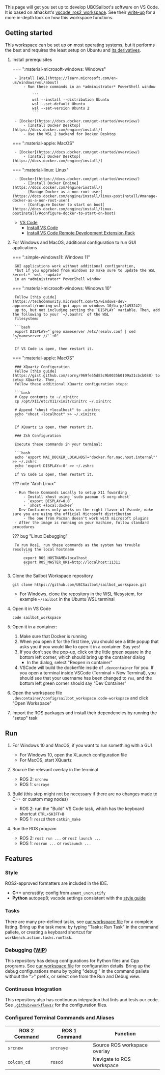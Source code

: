 This page will get you set up to develop UBCSailbot's software on VS Code. It is based on athackst's
[vscode_ros2_workspace](https://github.com/athackst/vscode_ros2_workspace).
See their [write-up](https://www.allisonthackston.com/articles/vscode_docker_ros2.html) for a more in-depth look on how
this workspace functions.

## Getting started

This workspace can be set up on most operating systems, but it performs the best and requires the least setup on
Ubuntu and [its derivatives](https://distrowatch.com/search.php?basedon=Ubuntu).

1. Install prerequisites

    === ":material-microsoft-windows: Windows"

        - Install [WSL](https://learn.microsoft.com/en-us/windows/wsl/about)
            - Run these commands in an *administrator* PowerShell window

                ```
                wsl --install --distribution Ubuntu
                wsl --set-default Ubuntu
                wsl --set-version Ubuntu 2
                ```

        - [Docker](https://docs.docker.com/get-started/overview/)
            - [Install Docker Desktop](https://docs.docker.com/engine/install/)
            - Use the WSL 2 backend for Docker Desktop

    === ":material-apple: MacOS"

        - [Docker](https://docs.docker.com/get-started/overview/)
            - [Install Docker Desktop](https://docs.docker.com/engine/install/)

    === ":material-linux: Linux"

        - [Docker](https://docs.docker.com/get-started/overview/)
            - [Install Docker Engine](https://docs.docker.com/engine/install/)
            - [Manage Docker as a non-root user](https://docs.docker.com/engine/install/linux-postinstall/#manage-docker-as-a-non-root-user)
            - [Configure Docker to start on boot](https://docs.docker.com/engine/install/linux-postinstall/#configure-docker-to-start-on-boot)

    - [VS Code](https://code.visualstudio.com/)
        - [Install VS Code](https://code.visualstudio.com/download)
        - [Install VS Code Remote Development Extension Pack](https://marketplace.visualstudio.com/items?itemName=ms-vscode-remote.vscode-remote-extensionpack)

2. For Windows and MacOS, additional configuration to run GUI applications

    === ":simple-windows11: Windows 11"

        GUI applications work without additional configuration,
        *but if you upgraded from Windows 10 make sure to update the WSL kernel:* `wsl --update`
        in an *administrator* PowerShell window

    === ":material-microsoft-windows: Windows 10"

        Follow [this guide](https://techcommunity.microsoft.com/t5/windows-dev-appconsult/running-wsl-gui-apps-on-windows-10/ba-p/1493242)
        up to, but not including setting the `DISPLAY` variable. Then, add the following to your `~/.bashrc` of the WSL
        filesystem:

        ```bash
        export DISPLAY="`grep nameserver /etc/resolv.conf | sed 's/nameserver //'`:0"
        ```

        If VS Code is open, then restart it.

    === ":material-apple: MacOS"

        ### XQuartz Configuration
        Follow [this guide](https://gist.github.com/sorny/969fe55d85c9b0035b0109a31cbcb088) to setup XQuartz. Then,
        follow these additional XQuartz configuration steps:

        ```bash
        # Copy contents to ~/.xinitrc
        cp /opt/X11/etc/X11/xinit/xinitrc ~/.xinitrc

        # Append "xhost +localhost" to .xinitrc
        echo "xhost +localhost" >> ~/.xinitrc
        ```

        If XQuartz is open, then restart it.

        ### Zsh Configuration

        Execute these commands in your terminal:

        ```bash
        echo 'export MAC_DOCKER_LOCALHOST="docker.for.mac.host.internal"' >> ~/.zshrc
        echo 'export DISPLAY=:0' >> ~/.zshrc
        ```
        If VS Code is open, then restart it.

    ??? note "Arch Linux"

        - Run These Commands Locally to setup X11 fowarding 
            - Install xhost using `sudo pacman -S xorg-xhost`
            - `export DISPLAY=0.0`
            - `xhost +local:docker`
        - Dev-Containers only works on the right flavor of Vscode, make sure you are using the official Microsoft distribution
            - The one from Pacman doesn't work with microsoft plugins
        - After the image is running on your machine, follow standard procedures

    ??? bug "Linux Debugging"

        To run Ros1, run these commands as the system has trouble resolving the local hostname  
            ```
            export ROS_HOSTNAME=localhost
            export ROS_MASTER_URI=http://localhost:11311
            ```

3. Clone the Sailbot Workspace repository

    ```
    git clone https://github.com/UBCSailbot/sailbot_workspace.git
    ```

    - For Windows, clone the repository in the WSL filesystem, for example `~/sailbot` in the Ubuntu WSL terminal

4. Open it in VS Code

    ```
    code sailbot_workspace
    ```

5. Open it in a container:
    1. Make sure that Docker is running
    2. When you open it for the first time, you should see a little popup that asks you if you would like to open it in
       a container. Say yes!
    3. If you don't see the pop-up, click on the little green square in the bottom left corner, which should bring up
       the container dialog
        - In the dialog, select "Reopen in container"
    4. VSCode will build the dockerfile inside of `.devcontainer` for you. If you open a terminal inside VSCode
       (Terminal > New Terminal), you should see that your username has been changed to `ros`, and the bottom left green
       corner should say "Dev Container"

6. Open the workspace file `.devcontainer/config/sailbot_workspace.code-workspace` and click "Open Workspace"

7. Import the ROS packages and install their dependencies by running the "setup" task

## Run

1. For Windows 10 and MacOS, if you want to run something with a GUI
    - For Windows 10, open the XLaunch configuration file
    - For MacOS, start XQuartz

2. Source the relevant overlay in the terminal
    - ROS 2: `srcnew`
    - ROS 1: `srcraye`

3. Build (this step might not be necessary if there are no changes made to C++ or custom msg nodes)
    - ROS 2: run the "Build" VS Code task, which has the keyboard shortcut `CTRL+SHIFT+B`
    - ROS 1: `roscd` then `catkin_make`

4. Run the ROS program
    - ROS 2: `ros2 run ...` or `ros2 launch ...`
    - ROS 1: `rosrun ...` or `roslaunch ...`

## Features

### Style

ROS2-approved formatters are included in the IDE.  

- **C++** uncrustify; config from `ament_uncrustify`
- **Python** autopep8; vscode settings consistent with the [style guide](https://index.ros.org/doc/ros2/Contributing/Code-Style-Language-Versions/)

### Tasks

There are many pre-defined tasks, see
[our workspace file](https://github.com/UBCSailbot/sailbot_workspace/blob/main/.devcontainer/config/sailbot_workspace.code-workspace)
for a complete listing. Bring up the task menu by typing "Tasks: Run Task" in the command pallete, or creating a keyboard
shortcut for `workbench.action.tasks.runTask`.

### Debugging ([WIP](https://github.com/UBCSailbot/sailbot_workspace/issues/6))

This repository has debug configurations for Python files and Cpp programs. See
[our workspace file](https://github.com/UBCSailbot/sailbot_workspace/blob/main/.devcontainer/config/sailbot_workspace.code-workspace)
for configuration details.
Bring up the debug configurations menu by typing "debug " in the command pallete without the ">" prefix, or select one
from the Run and Debug view.

### Continuous Integration

This repository also has continuous integration that lints and tests our code.
See [`.github/workflows/`](https://github.com/UBCSailbot/sailbot_workspace/tree/main/.github/workflows)
for the configuration files.

### Configured Terminal Commands and Aliases

| ROS 2 Command | ROS 1 Command | Function |
| ------------- | ------------- | -------- |
| `srcnew` | `srcraye` | Source ROS workspace overlay |
| `colcon_cd` | `roscd` | Navigate to ROS workspace |
